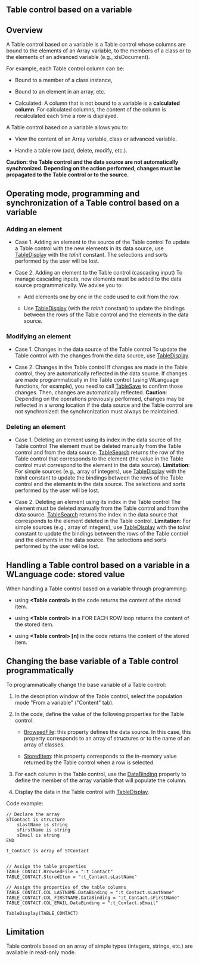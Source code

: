 
## Table control based on a variable
			



<a name="NOTE1"></a>
<a name="NOTE1_1"></a>


## Overview
<a name="overview_ELTTEXTE000209"></a>
A Table control based on a variable is a Table control whose columns are bound to the elements of an Array variable, to the members of a class or to the elements of an advanced variable (e.g., xlsDocument).

For example, each Table control column can be:

- Bound to a member of a class instance, 

- Bound to an element in an array, etc.

- Calculated: A column that is not bound to a variable is a **calculated column**. For calculated columns, the content of the column is recalculated each time a row is displayed.




A Table control based on a variable allows you to:

- View the content of an Array variable, class or advanced variable.

- Handle a table row (add, delete, modify, etc.). 




**Caution: the Table control and the data source are not automatically synchronized. Depending on the action performed, changes must be propagated to the Table control or to the source.**



<a name="NOTE2"></a>
<a name="NOTE2_1"></a>


## Operating mode, programming and synchronization of a Table control based on a variable
<a name="operating_mode_programming_and_synchronization_table_control_based_variable_ELTTEXTE000233"></a>


### Adding an element
<a name="adding_element_ELTPARAGRAPHE000039"></a>

- Case 1. Adding an element to the source of the Table control
	To update a Table control with the new elements in its data source, use [TableDisplay](../WDLang1/3074003.md) with the *taInit* constant. The selections and sorts performed by the user will be lost.

- Case 2. Adding an element to the Table control (cascading input)
	To manage cascading inputs, new elements must be added to the data source programmatically.
	We advise you to:

	- Add elements one by one in the code used to exit from the row.

	- Use [TableDisplay](../WDLang1/3074003.md) (with the *taInit* constant) to update the bindings between the rows of the Table control and the elements in the data source.






<a name="NOTE2_2"></a>


### Modifying an element
<a name="modifying_element_ELTPARAGRAPHE000062"></a>

- Case 1. Changes in the data source of the Table control
	To update the Table control with the changes from the data source, use [TableDisplay](../WDLang1/3074003.md).

- Case 2. Changes in the Table control
	If changes are made in the Table control, they are automatically reflected in the data source.
	If changes are made programmatically in the Table control (using WLanguage functions, for example), you need to call [TableSave](../WDLang1/3074008.md) to confirm those changes. Then, changes are automatically reflected.
	**Caution**: Depending on the operations previously performed, changes may be reflected in a wrong location if the data source and the Table control are not synchronized: the synchronization must always be maintained.



<a name="NOTE2_3"></a>


### Deleting an element
<a name="deleting_element_ELTPARAGRAPHE000084"></a>

- Case 1. Deleting an element using its index in the data source of the Table control
	The element must be deleted manually from the Table control and from the data source.
	[TableSearch](../WDLang1/3075002.md) returns the row of the Table control that corresponds to the element (the value in the Table control must correspond to the element in the data source).
	**Limitation**: For simple sources (e.g., array of integers), use [TableDisplay](../WDLang1/3074003.md) with the *taInit* constant to update the bindings between the rows of the Table control and the elements in the data source. The selections and sorts performed by the user will be lost.  

- Case 2. Deleting an element using its index in the Table control
	The element must be deleted manually from the Table control and from the data source.
	[TableSearch](../WDLang1/3075002.md) returns the index in the data source that corresponds to the element deleted in the Table control.
	**Limitation**: For simple sources (e.g., array of integers), use [TableDisplay](../WDLang1/3074003.md) with the *taInit* constant to update the bindings between the rows of the Table control and the elements in the data source. The selections and sorts performed by the user will be lost.  




<a name="NOTE3"></a>
<a name="NOTE3_1"></a>


## Handling a Table control based on a variable in a WLanguage code: stored value
<a name="handling_table_control_based_variable_wlanguage_code_stored_value_ELTTEXTE000269"></a>
When handling a Table control based on a variable through programming:

- using **&lt;Table control&gt;** in the code returns the content of the stored item.

- using **&lt;Table control&gt;** in a FOR EACH ROW loop returns the content of the stored item. 

- using **&lt;Table control&gt; [n]** in the code returns the content of the stored item.   




<a name="NOTE4"></a>
<a name="NOTE4_1"></a>


## Changing the base variable of a Table control programmatically
<a name="changing_the_base_variable_table_control_programmatically_ELTTEXTE000293"></a>
To programmatically change the base variable of a Table control: 

1. In the description window of the Table control, select the population mode "From a variable" ("Content" tab).

2. In the code, define the value of the following properties for the Table control: 

	- [BrowsedFile](../Proprietes/2510040.md): this property defines the data source. In this case, this property corresponds to an array of structures or to the name of an array of classes. 

	- [StoredItem](../Proprietes/2510110.md): this property corresponds to the in-memory value returned by the Table control when a row is selected.




3. For each column in the Table control, use the [DataBinding](../Proprietes/2510060.md) property to define the member of the array variable that will populate the column.

4. Display the data in the Table control with [TableDisplay](../WDLang1/3074003.md).




Code example: 


```wl
// Declare the array
STContact is structure
	sLastName is string
	sFirstName is string
	sEmail is string
END

t_Contact is array of STContact


// Assign the table properties
TABLE_CONTACT.BrowsedFile = ":t_Contact"
TABLE_CONTACT.StoredItem = ":t_Contact.sLastName"

// Assign the properties of the table columns
TABLE_CONTACT.COL_LASTNAME.DataBinding = ":t_Contact.sLastName"
TABLE_CONTACT.COL_FIRSTNAME.DataBinding = ":t_Contact.sFirstName"
TABLE_CONTACT.COL_EMAIL.DataBinding = ":t_Contact.sEmail"

TableDisplay(TABLE_CONTACT)
```


<a name="NOTE5"></a>
<a name="NOTE5_1"></a>


## Limitation
<a name="limitation_ELTTEXTE000317"></a>
Table controls based on an array of simple types (integers, strings, etc.) are available in read-only mode.


